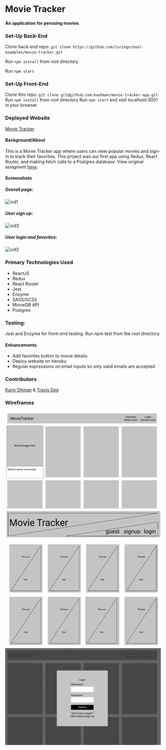 # Movie Tracker
#### An application for perusing movies

### Set-Up Back-End
Clone back-end repo: ```git clone https://github.com/turingschool-examples/movie-tracker.git```

Run ```npm install``` from root directory

Run ```npm start```

### Set-Up Front-End
Clone this repo: ```git clone git@github.com:kaohman/movie-tracker-app.git```
Run ```npm install``` from root directory
Run ```npm start``` and visit localhost:3001 in your browser

### Deployed Website
[Movie Tracker](https://movie-trackr-1810.herokuapp.com/)

#### Background/About
This is a Movie Tracker app where users can view popular movies and sign-in to track their favorites. This project was our first app using Redux, React Router, and making fetch calls to a Postgres database. View original assigment [here](https://github.com/turingschool-examples/movie-tracker).

#### Screenshots
##### Overall page:
![vid1](https://user-images.githubusercontent.com/39391585/52348088-b3f37200-29e0-11e9-98bc-4117996a01b9.gif)

##### User sign up:
![vid3](https://user-images.githubusercontent.com/39391585/52346726-7d682800-29dd-11e9-8cbf-bef33d921564.gif)

##### User login and favorites:
![vid2](https://user-images.githubusercontent.com/39391585/52346723-7c36fb00-29dd-11e9-90ca-6320e7ddc251.gif)


### Primary Technologies Used
- ReactJS
- Redux
- React Router
- Jest
- Enzyme
- SASS/SCSS
- MovieDB API
- Postgres

### Testing:
Jest and Enzyme for front-end testing.
Run npm test from the root directory

#### Enhancements
- Add favorites button to movie details
- Deploy website on Heroku
- Regular expressions on email inputs so only valid emails are accepted

### Contributors
[Karin Ohman](https://github.com/kaohman) & 
[Travis Gee](https://github.com/geet084)

### Wireframes
![wireframe 1](./public/assets/wireframe1.png)
![wireframe 2](./public/assets/wireframe2.png)
![wireframe 3](./public/assets/wireframe3.png)
